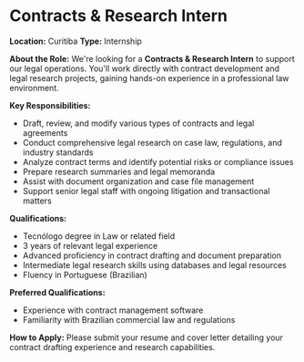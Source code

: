 # Contracts & Research Intern

**Location:** Curitiba
**Type:** Internship

**About the Role:**
We're looking for a **Contracts & Research Intern** to support our legal operations. You'll work directly with contract development and legal research projects, gaining hands-on experience in a professional law environment.

**Key Responsibilities:**
- Draft, review, and modify various types of contracts and legal agreements
- Conduct comprehensive legal research on case law, regulations, and industry standards
- Analyze contract terms and identify potential risks or compliance issues
- Prepare research summaries and legal memoranda
- Assist with document organization and case file management
- Support senior legal staff with ongoing litigation and transactional matters

**Qualifications:**
- Tecnólogo degree in Law or related field
- 3 years of relevant legal experience
- Advanced proficiency in contract drafting and document preparation
- Intermediate legal research skills using databases and legal resources
- Fluency in Portuguese (Brazilian)

**Preferred Qualifications:**
- Experience with contract management software
- Familiarity with Brazilian commercial law and regulations

**How to Apply:**
Please submit your resume and cover letter detailing your contract drafting experience and research capabilities.